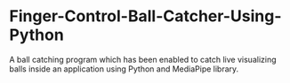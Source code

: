 # Finger-Control-Ball-Catcher-Using-Python
A ball catching program which has been enabled to catch live visualizing balls inside an application using Python and MediaPipe library.
